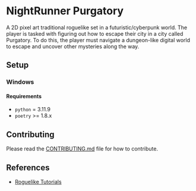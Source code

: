# NightRunner Purgatory

A 2D pixel art traditional roguelike set in a futuristic/cyberpunk world. The player is tasked with figuring out how to escape their city in a city called Purgatory. To do this, the player must navigate a dungeon-like digital world to escape and uncover other mysteries along the way.

## Setup
### Windows
#### Requirements
- `python` = 3.11.9
- `poetry` >= 1.8.x
 
## Contributing

Please read the [CONTRIBUTING.md](CONTRIBUTING.md) file for how to contribute.

## References
- [Roguelike Tutorials](https://rogueliketutorials.com/)